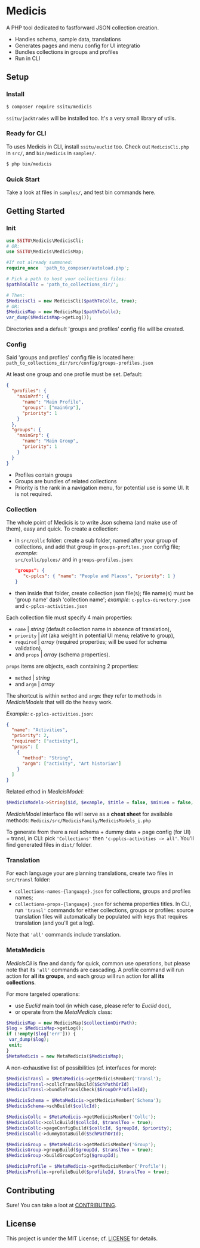 # Medicis

A PHP tool dedicated to fastforward JSON collection creation.

- Handles schema, sample data, translations
- Generates pages and menu config for UI integratio
- Bundles collections in groups and profiles
- Run in CLI

## Setup

### Install

```bash
$ composer require ssitu/medicis
```

`ssitu/jacktrades` will be installed too. It's a very small library of utils.

### Ready for CLI

To uses Medicis in CLI, install `ssitu/euclid` too.
Check out `MedicisCli.php` in `src/`, and `bin/medicis` in `samples/`.

```bash
$ php bin/medicis
```

### Quick Start

Take a look at files in `samples/`, and test bin commands here.

## Getting Started

### Init

```php
use SSITU\Medicis\MedicisCli;
# OR:
use SSITU\Medicis\MedicisMap;

#If not already summoned:
require_once  'path_to_composer/autoload.php';

# Pick a path to host your collections files:
$pathToCollc = 'path_to_collections_dir/';

# Then:
$MedicisCli = new MedicisCli($pathToCollc, true);
# OR:
$MedicisMap = new MedicisMap($pathToCollc);
var_dump($MedicisMap->getLog());
```

Directories and a default 'groups and profiles' config file will be created.

### Config

Said 'groups and profiles' config file is located here:
`path_to_collections_dir/src/config/groups-profiles.json`

At least one group and one profile must be set.
Default:

```JSON
{
  "profiles": {
    "mainPrf": {
      "name": "Main Profile",
      "groups": ["mainGrp"],
      "priority": 1
    }
  },
  "groups": {
    "mainGrp": {
      "name": "Main Group",
      "priority": 1
    }
  }
}
```

- Profiles contain groups
- Groups are bundles of related collections
- Priority is the rank in a navigation menu, for potential use is some UI.
  It is not required.

### Collection

The whole point of Medicis is to write Json schema (and make use of them), easy and quick.
To create a collection:

- in `src/collc` folder: create a sub folder, named after your group of collections, and add that group in `groups-profiles.json` config file;
  _example_:  
  `src/collc/pplces/`
  and in `groups-profiles.json`:

  ```json
  "groups": {
     "c-pplcs": { "name": "People and Places", "priority": 1 }
  }
  ```

- then inside that folder, create collection json file(s); file name(s) must be 'group name' dash 'collection name';
  _example:_
  `c-pplcs-directory.json` and `c-pplcs-activities.json`

Each collection file must specify 4 main properties:

- `name` | _string_ (default collection name in absence of translation),
- `priority` | _int_ (aka weight in potential UI menu; relative to group),
- `required` | _array_ (required properties; will be used for schema validation),
- and `props` | _array_ (schema properties).

`props` items are objects, each containing 2 properties:

- `method` | _string_
- and `argm` | _array_

The shortcut is within `method` and `argm`: they refer to methods in _MedicisModels_ that will do the heavy work.

_Example:_
`c-pplcs-activities.json`:

```json
{
  "name": "Activities",
  "priority": 2,
  "required": ["activity"],
  "props": [
    {
      "method": "String",
      "argm": ["activity", "Art historian"]
    }
  ]
}
```

Related ethod in _MedicisModel_:

```php
$MedicisModels->String($id, $example, $title = false, $minLen = false, $maxLen = false, $pattern = false);
```

_MedicisModel_ interface file will serve as a **cheat sheet** for available methods:
`Medicis/src/MedicisFamily/MedicisModels_i.php`

To generate from there a real schema + dummy data + page config (for UI) + transl, in CLI: pick `'Collections'` then `'c-pplcs-activities -> all'`.
You'll find generated files in `dist/` folder.

### Translation

For each language your are planning translations, create two files in `src/transl` folder:

- `collections-names-{language}.json` for collections, groups and profiles names;
- `collections-props-{language}.json` for schema properties titles.
  In CLI, run `'transl'` commands for either collections, groups or profiles: source translation files will automatically be populated with keys that requires translation (and you'll get a log).

Note that `'all'` commands include translation.

### MetaMedicis

_MedicisCli_ is fine and dandy for quick, common use operations, but please note that its `'all'` commands are cascading.
A profile command will run action for **all its groups**, and each group will run action for **all its collections**.

For more targeted operations:

- use _Euclid_ main tool (in which case, please refer to _Euclid_ doc),
- or operate from the _MetaMedicis_ class:

```php
$MedicisMap = new MedicisMap($collectionDirPath);
$log = $MedicisMap->getLog();
if (!empty($log['err'])) {
 var_dump($log);
 exit;
}
$MetaMedicis = new MetaMedicis($MedicisMap);
```

A non-exhaustive list of possibilities (cf. interfaces for more):

```php
$MedicisTransl = $MetaMedicis->getMedicisMember('Transl');
$MedicisTransl->collcTranslBuild($SchPathOrId)
$MedicisTransl->bundleTranslCheck($GroupOrProfileId);

$MedicisSchema = $MetaMedicis->getMedicisMember('Schema');
$MedicisSchema->schBuild($collcId);

$MedicisCollc = $MetaMedicis->getMedicisMember('Collc');
$MedicisCollc->collcBuild($collcId, $translToo = true);
$MedicisCollc->pageConfigBuild($collcId, $groupId, $priority);
$MedicisCollc->dummyDataBuild($SchPathOrId);

$MedicisGroup = $MetaMedicis->getMedicisMember('Group');
$MedicisGroup->groupBuild($groupId, $translToo = true);
$MedicisGroup->buildGroupConfig($groupId);

$MedicisProfile = $MetaMedicis->getMedicisMember('Profile');
$MedicisProfile->profileBuild($profileId, $translToo = true);
```

## Contributing

Sure! You can take a loot at [CONTRIBUTING](CONTRIBUTING.md).

## License

This project is under the MIT License; cf. [LICENSE](LICENSE) for details.
